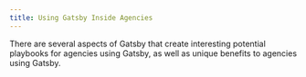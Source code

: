 ```yaml
---
title: Using Gatsby Inside Agencies
---
```


There are several aspects of Gatsby that create interesting potential playbooks for agencies using Gatsby, as well as unique benefits to agencies using Gatsby.

<GuideList slug={props.slug} />
